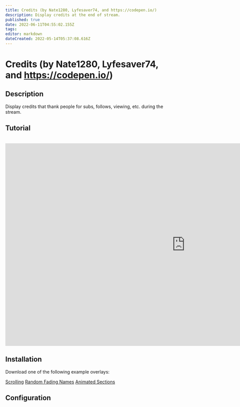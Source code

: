 ```yaml
---
title: Credits (by Nate1280, Lyfesaver74, and https://codepen.io/)
description: Display credits at the end of stream.
published: true
date: 2022-06-11T04:55:02.155Z
tags: 
editor: markdown
dateCreated: 2022-05-14T05:37:08.616Z
---
```


# Credits (by Nate1280, Lyfesaver74, and https://codepen.io/)

## Description

Display credits that thank people for subs, follows, viewing, etc. during the stream.

## Tutorial
<br>
<iframe width="1120" height="630" src="https://www.youtube.com/embed/7DrRWu_Lmu4" title="YouTube video player" frameborder="0" allow="accelerometer; autoplay; clipboard-write; encrypted-media; gyroscope; picture-in-picture" allowfullscreen></iframe>

## Installation

Download one of the following example overlays:

[Scrolling](/extensions/overlays/credits/files/cph-credits-scroll-01.html)
[Random Fading Names](/extensions/overlays/credits/files/cph-credits-fading-names.html)
[Animated Sections](/extensions/overlays/credits/files/cph-credits-slide.html)

## Configuration